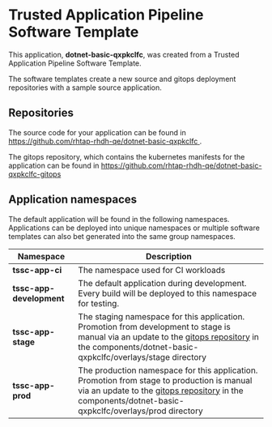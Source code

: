 # Trusted Application Pipeline Software Template

This application, **dotnet-basic-qxpkclfc**, was created from a Trusted Application Pipeline Software Template.

The software templates create a new source and gitops deployment repositories with a sample source application. 

## Repositories

The source code for your application can be found in [https://github.com/rhtap-rhdh-qe/dotnet-basic-qxpkclfc ](https://github.com/rhtap-rhdh-qe/dotnet-basic-qxpkclfc ).
 
The gitops repository, which contains the kubernetes manifests for the application can be found in 
[https://github.com/rhtap-rhdh-qe/dotnet-basic-qxpkclfc-gitops ](https://github.com/rhtap-rhdh-qe/dotnet-basic-qxpkclfc-gitops ) 

## Application namespaces 

The default application will be found in the following namespaces. Applications can be deployed into unique namespaces or multiple software templates can also bet generated into the same group namespaces.  

|  Namespace   |  Description   |  
| -------- | -------- |
| **tssc-app-ci** | The namespace used for CI workloads |
| **tssc-app-development** | The default application during development. Every build will be deployed to this namespace for testing. |
| **tssc-app-stage** | The staging namespace for this application. Promotion from development to stage is manual via an update to the [gitops repository](https://github.com/rhtap-rhdh-qe/dotnet-basic-qxpkclfc-gitops ) in the components/dotnet-basic-qxpkclfc/overlays/stage directory |
| **tssc-app-prod** | The production namespace for this application. Promotion from stage to production is manual via an update to the [gitops repository](https://github.com/rhtap-rhdh-qe/dotnet-basic-qxpkclfc-gitops ) in the components/dotnet-basic-qxpkclfc/overlays/prod directory |